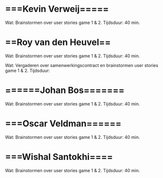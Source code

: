 ===Kevin Verweij=====
=====================
Wat: 		Brainstormen over user stories game 1 & 2. 
Tijdsduur: 	40 min.

==Roy van den Heuvel==
======================
Wat: 		Brainstormen over user stories game 1 & 2. 
Tijdsduur: 	40 min.

Wat:		Vergaderen over samenwerkingscontract en brainstormen user stories game 1 & 2.
Tijdsduur:	


======Johan Bos=======
======================
Wat: 		Brainstormen over user stories game 1 & 2. 
Tijdsduur: 	40 min.

===Oscar Veldman======
======================
Wat: 		Brainstormen over user stories game 1 & 2. 
Tijdsduur: 	40 min.

===Wishal Santokhi====
======================
Wat: 		Brainstormen over user stories game 1 & 2. 
Tijdsduur: 	40 min.